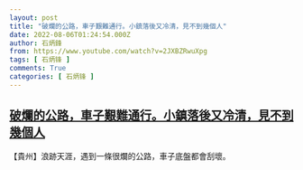 ```yaml
---
layout: post
title: "破爛的公路，車子艱難通行。小鎮落後又冷清，見不到幾個人"
date: 2022-08-06T01:24:54.000Z
author: 石炳鋒
from: https://www.youtube.com/watch?v=2JXBZRwuXpg
tags: [ 石炳锋 ]
comments: True
categories: [ 石炳锋 ]
---
```

<!--1659749094000-->
[破爛的公路，車子艱難通行。小鎮落後又冷清，見不到幾個人](https://www.youtube.com/watch?v=2JXBZRwuXpg)
------

<div>
【貴州】浪跡天涯，遇到一條很爛的公路，車子底盤都會刮壞。
</div>
